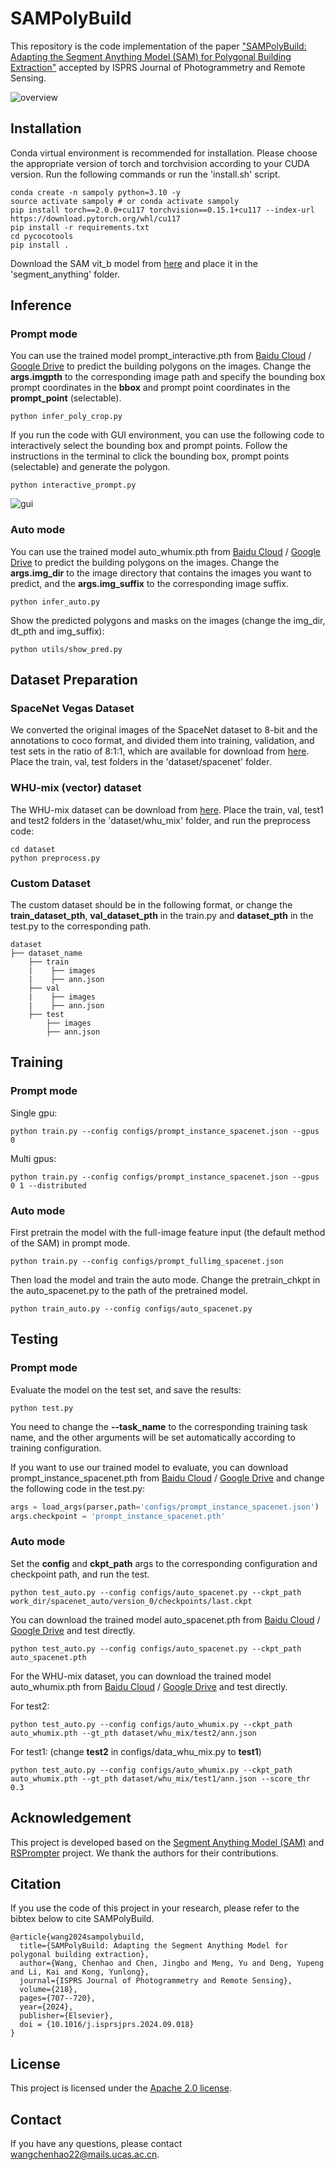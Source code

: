 # SAMPolyBuild
This repository is the code implementation of the paper ["SAMPolyBuild: Adapting the Segment Anything Model (SAM) for Polygonal Building Extraction"](https://www.sciencedirect.com/science/article/abs/pii/S0924271624003563) accepted by ISPRS Journal of Photogrammetry and Remote Sensing. 

![overview](figs/overview.svg)

## Installation
Conda virtual environment is recommended for installation. Please choose the appropriate version of torch and torchvision according to your CUDA version.
Run the following commands or run the 'install.sh' script.
```shell
conda create -n sampoly python=3.10 -y
source activate sampoly # or conda activate sampoly
pip install torch==2.0.0+cu117 torchvision==0.15.1+cu117 --index-url https://download.pytorch.org/whl/cu117
pip install -r requirements.txt
cd pycocotools
pip install .
```
Download the SAM vit_b model from [here](https://dl.fbaipublicfiles.com/segment_anything/sam_vit_b_01ec64.pth) and place it in the 'segment_anything' folder.


## Inference
### Prompt mode
You can use the trained model prompt_interactive.pth from [Baidu Cloud](https://pan.baidu.com/s/1ak-nA032Mf342QHXD8JNug?pwd=8a0q) / [Google Drive](https://drive.google.com/file/d/1meU9SCnXxwAuTYkK0GRtrzRsnAYDgG6B/view?usp=drive_link) to predict the building polygons on the images. Change the **args.imgpth** to the corresponding image path and specify the bounding box prompt coordinates in the **bbox** and prompt point coordinates in the **prompt_point** (selectable).
```shell
python infer_poly_crop.py
```
If you run the code with GUI environment, you can use the following code to interactively select the bounding box and prompt points. Follow the instructions in the terminal to click the bounding box, prompt points (selectable) and generate the polygon.
```shell
python interactive_prompt.py
```
![gui](figs/interactive_gui.png)

### Auto mode
You can use the trained model auto_whumix.pth from [Baidu Cloud](https://pan.baidu.com/s/1s6aWDZ77t8Bt-aIHiEG9Gw?pwd=6wqn) / [Google Drive](https://drive.google.com/file/d/1VNyUl2CtV19NqxLhnE4LFw32VUvOD0J9/view?usp=drive_link) to predict the building polygons on the images. Change the **args.img_dir** to the image directory that contains the images you want to predict, and the **args.img_suffix** to the corresponding image suffix.
```shell
python infer_auto.py
```
Show the predicted polygons and masks on the images (change the img_dir, dt_pth and img_suffix):
```shell
python utils/show_pred.py
```
## Dataset Preparation
### SpaceNet Vegas Dataset
We converted the original images of the SpaceNet dataset to 8-bit and the annotations to coco format, and divided them into training, validation, and test sets in the ratio of 8:1:1, which are available for download from [here](https://aistudio.baidu.com/datasetdetail/269168). Place the train, val, test folders in the 'dataset/spacenet' folder.
### WHU-mix (vector) dataset
The WHU-mix dataset can be download from [here](http://gpcv.whu.edu.cn/data/whu-mix%20(vector)/whu_mix(vector).html). Place the train, val, test1 and test2 folders in the 'dataset/whu_mix' folder, and run the preprocess code:
```shell
cd dataset
python preprocess.py
```

### Custom Dataset
The custom dataset should be in the following format, or change the **train_dataset_pth**, **val_dataset_pth** in the train.py and **dataset_pth** in the test.py to the corresponding path.
```
dataset
├── dataset_name
    ├── train
    |    ├── images
    |    ├── ann.json
    ├── val
    |    ├── images
    |    ├── ann.json
    ├── test
        ├── images
        ├── ann.json
```

## Training
### Prompt mode
Single gpu:
```shell
python train.py --config configs/prompt_instance_spacenet.json --gpus 0
```
Multi gpus:
```shell
python train.py --config configs/prompt_instance_spacenet.json --gpus 0 1 --distributed
```
### Auto mode
First pretrain the model with the full-image feature input (the default method of the SAM) in prompt mode.
```shell
python train.py --config configs/prompt_fullimg_spacenet.json
```
Then load the model and train the auto mode. Change the pretrain_chkpt in the auto_spacenet.py to the path of the pretrained model.
```shell
python train_auto.py --config configs/auto_spacenet.py
```

## Testing
### Prompt mode
Evaluate the model on the test set, and save the results:
```shell
python test.py
```
You need to change the **--task_name** to the corresponding training task name, and the other arguments will be set automatically according to training configuration.

If you want to use our trained model to evaluate, you can download prompt_instance_spacenet.pth from [Baidu Cloud](https://pan.baidu.com/s/1xQ3tKt2mOv55O0g3J-EJvQ?pwd=dz5d) / [Google Drive](https://drive.google.com/file/d/1pQ_1HmUfCpJ_c6LZ3qcvbhabH6CpBgp4/view?usp=drive_link) and change the following code in the test.py:
```python
args = load_args(parser,path='configs/prompt_instance_spacenet.json')
args.checkpoint = 'prompt_instance_spacenet.pth'
```
### Auto mode
Set the **config** and **ckpt_path** args to the corresponding configuration and checkpoint path, and run the test.
```shell
python test_auto.py --config configs/auto_spacenet.py --ckpt_path work_dir/spacenet_auto/version_0/checkpoints/last.ckpt
```
You can download the trained model auto_spacenet.pth from [Baidu Cloud](https://pan.baidu.com/s/1AIvaoI-hM0Ecd94S_sag4w?pwd=in3k) / [Google Drive](https://drive.google.com/file/d/1oJ2Pmip3B60lFSStIOeoAwnG0__YK29-/view?usp=drive_link) and test directly.
```shell
python test_auto.py --config configs/auto_spacenet.py --ckpt_path auto_spacenet.pth
```
For the WHU-mix dataset, you can download the trained model auto_whumix.pth from [Baidu Cloud](https://pan.baidu.com/s/1s6aWDZ77t8Bt-aIHiEG9Gw?pwd=6wqn) / [Google Drive](https://drive.google.com/file/d/1VNyUl2CtV19NqxLhnE4LFw32VUvOD0J9/view?usp=drive_link) and test directly.

For test2:
```shell
python test_auto.py --config configs/auto_whumix.py --ckpt_path auto_whumix.pth --gt_pth dataset/whu_mix/test2/ann.json
```
For test1: (change **test2** in configs/data_whu_mix.py to **test1**)
```shell
python test_auto.py --config configs/auto_whumix.py --ckpt_path auto_whumix.pth --gt_pth dataset/whu_mix/test1/ann.json --score_thr 0.3
```
## Acknowledgement
This project is developed based on the [Segment Anything Model (SAM)](https://github.com/facebookresearch/segment-anything)
 and [RSPrompter](https://github.com/KyanChen/RSPrompter) project. We thank the authors for their contributions.

## Citation
If you use the code of this project in your research, please refer to the bibtex below to cite SAMPolyBuild.
```
@article{wang2024sampolybuild,
  title={SAMPolyBuild: Adapting the Segment Anything Model for polygonal building extraction},
  author={Wang, Chenhao and Chen, Jingbo and Meng, Yu and Deng, Yupeng and Li, Kai and Kong, Yunlong},
  journal={ISPRS Journal of Photogrammetry and Remote Sensing},
  volume={218},
  pages={707--720},
  year={2024},
  publisher={Elsevier},
  doi = {10.1016/j.isprsjprs.2024.09.018}
}
```
## License

This project is licensed under the [Apache 2.0 license](LICENSE).

## Contact
If you have any questions, please contact wangchenhao22@mails.ucas.ac.cn.

